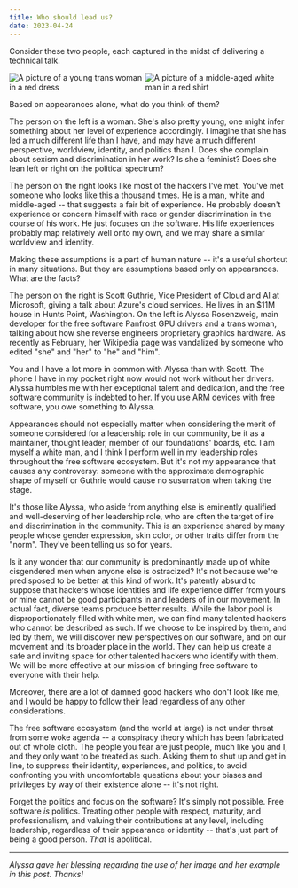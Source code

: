 ```yaml
---
title: Who should lead us?
date: 2023-04-24
---
```


Consider these two people, each captured in the midst of delivering a technical
talk.

<div class="images">
  <img src="https://l.sr.ht/AB9J.jpg" alt="A picture of a young trans woman in a red dress" />
  <img src="https://l.sr.ht/uI9v.jpg" alt="A picture of a middle-aged white man in a red shirt" />
</div>
<style>.images { display: flex; }</style>

Based on appearances alone, what do you think of them?

The person on the left is a woman. She's also pretty young, one might infer
something about her level of experience accordingly. I imagine that she has led
a much different life than I have, and may have a much different perspective,
worldview, identity, and politics than I. Does she complain about sexism and
discrimination in her work? Is she a feminist? Does she lean left or right on
the political spectrum?

The person on the right looks like most of the hackers I've met. You've met
someone who looks like this a thousand times. He is a man, white and middle-aged
-- that suggests a fair bit of experience. He probably doesn't experience or
concern himself with race or gender discrimination in the course of his work. He
just focuses on the software. His life experiences probably map relatively well
onto my own, and we may share a similar worldview and identity.

Making these assumptions is a part of human nature -- it's a useful shortcut in
many situations. But they are assumptions based only on appearances. What are
the facts?

The person on the right is Scott Guthrie, Vice President of Cloud and AI at
Microsoft, giving a talk about Azure's cloud services. He lives in an $11M house
in Hunts Point, Washington. On the left is Alyssa Rosenzweig, main developer for
the free software Panfrost GPU drivers and a trans woman, talking about how she
reverse engineers proprietary graphics hardware. As recently as February, her
Wikipedia page was vandalized by someone who edited "she" and "her" to "he" and
"him".

You and I have a lot more in common with Alyssa than with Scott.  The phone I
have in my pocket right now would not work without her drivers. Alyssa humbles
me with her exceptional talent and dedication, and the free software community
is indebted to her. If you use ARM devices with free software, you owe something
to Alyssa.

Appearances should not especially matter when considering the merit of someone
considered for a leadership role in our community, be it as a maintainer,
thought leader, member of our foundations' boards, etc. I am myself a white man,
and I think I perform well in my leadership roles throughout the free software
ecosystem. But it's not my appearance that causes any controversy: someone with
the approximate demographic shape of myself or Guthrie would cause no
susurration when taking the stage.

It's those like Alyssa, who aside from anything else is eminently qualified and
well-deserving of her leadership role, who are often the target of ire and
discrimination in the community. This is an experience shared by many people
whose gender expression, skin color, or other traits differ from the "norm".
They've been telling us so for years.

Is it any wonder that our community is predominantly made up of white
cisgendered men when anyone else is ostracized? It's not because we're
predisposed to be better at this kind of work. It's patently absurd to suppose
that hackers whose identities and life experience differ from yours or mine
cannot be good participants in and leaders of in our movement. In actual fact,
diverse teams produce better results. While the labor pool is disproportionately
filled with white men, we can find many talented hackers who cannot be described
as such. If we choose to be inspired by them, and led by them, we will discover
new perspectives on our software, and on our movement and its broader place in
the world. They can help us create a safe and inviting space for other talented
hackers who identify with them. We will be more effective at our mission of
bringing free software to everyone with their help.

Moreover, there are a lot of damned good hackers who don't look like me, and I
would be happy to follow their lead regardless of any other considerations.

The free software ecosystem (and the world at large) is not under threat from
some woke agenda -- a conspiracy theory which has been fabricated out of whole
cloth. The people you fear are just people, much like you and I, and they only
want to be treated as such.  Asking them to shut up and get in line, to suppress
their identity, experiences, and politics, to avoid confronting you with
uncomfortable questions about your biases and privileges by way of their
existence alone -- it's not right.

Forget the politics and focus on the software? It's simply not possible. Free
software *is* politics. Treating other people with respect, maturity, and
professionalism, and valuing their contributions at any level, including
leadership, regardless of their appearance or identity -- that's just part of
being a good person. *That* is apolitical.

---

*Alyssa gave her blessing regarding the use of her image and her example in this
post. Thanks!*
